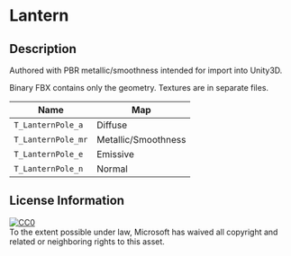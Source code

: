 # Lantern

## Description

Authored with PBR metallic/smoothness intended for import into Unity3D.

Binary FBX contains only the geometry. Textures are in separate files.

|Name|Map|
|----|---|
|`T_LanternPole_a`|Diffuse|
|`T_LanternPole_mr`|Metallic/Smoothness|
|`T_LanternPole_e`|Emissive|
|`T_LanternPole_n`|Normal|

## License Information

[![CC0](http://i.creativecommons.org/p/zero/1.0/88x31.png)](http://creativecommons.org/publicdomain/zero/1.0/)  
To the extent possible under law, Microsoft has waived all copyright and related or neighboring rights to this asset.
